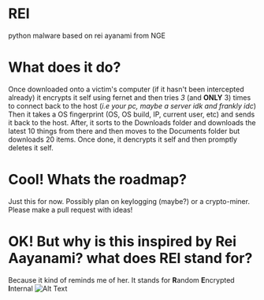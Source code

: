 # REI
python malware based on rei ayanami from NGE 

# What does it do?
Once downloaded onto a victim's computer (if it hasn't been intercepted already)
it encrypts it self using fernet and then tries *3* (and **ONLY** 3) times to connect back to the host (*i.e your pc, maybe a server idk and frankly idc*)
Then it takes a OS fingerprint (OS, OS build, IP, current user, etc) and sends it back to the host.
After, it sorts to the Downloads folder and downloads the latest 10 things from there and then moves to the Documents folder but downloads 20 items.
Once done, it dencrypts it self and then promptly deletes it self.

# Cool! Whats the roadmap?
Just this for now. Possibly plan on keylogging (maybe?) or a crypto-miner. Please make a pull request with ideas!

# OK! But why is this inspired by Rei Aayanami? what does REI stand for?
Because it kind of reminds me of her. 
It stands for **R**andom **E**ncrypted **I**nternal
![Alt Text](https://media.tenor.com/w8FwRbG9pyAAAAAd/rei-ayanami-rei.gif)
